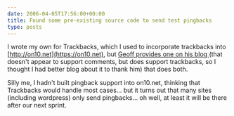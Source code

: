 ```yaml
---
date: 2006-04-05T17:56:00+00:00
title: Found some pre-existing source code to send test pingbacks
type: posts
---
```

I wrote my own for Trackbacks, which I used to incorporate trackbacks into [http://on10.net](https://on10.net), but [Geoff provides one on his blog ](https://www.opinionatedgeek.com/Blog/blogentry=000037/Blog.aspx)(that doesn't appear to support comments, but does support trackbacks, so I thought I had better blog about it to thank him) that does both.

Silly me, I hadn't built pingback support into on10.net, thinking that Trackbacks would handle most cases... but it turns out that many sites (including wordpress) only send pingbacks... oh well, at least it will be there after our next sprint.
